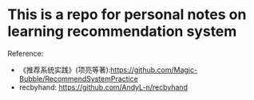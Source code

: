 # This is a repo for personal notes on learning recommendation system
Reference:
- 《推荐系统实践》(项亮等著):https://github.com/Magic-Bubble/RecommendSystemPractice
- recbyhand: https://github.com/AndyL-n/recbyhand
